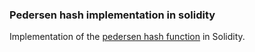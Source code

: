 ### Pedersen hash implementation in solidity

Implementation of the [pedersen hash function](https://docs.starkware.co/starkex-v4/crypto/pedersen-hash-function) in Solidity.
